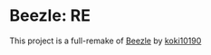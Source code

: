 # Beezle: RE

This project is a full-remake of [Beezle](https://github.com/koki10190/Beezle) by [koki10190](https://github.com/koki10190)
